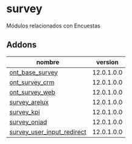 survey
=========
Módulos relacionados con Encuestas


Addons
----------------
nombre | version
--- | ---
[ont_base_survey](ont_base_survey/) | 12.0.1.0.0
[ont_survey_crm](ont_survey_crm/) | 12.0.1.0.0
[ont_survey_web](ont_survey_web/) | 12.0.1.0.0
[survey_arelux](survey_arelux/) | 12.0.1.0.0
[survey_kpi](survey_kpi/) | 12.0.1.0.0
[survey_oniad](survey_oniad/) | 12.0.1.0.0
[survey_user_input_redirect](survey_user_input_redirect/) | 12.0.1.0.0
